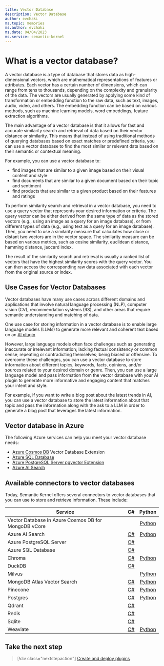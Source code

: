 ```yaml
---
title: Vector Database
description: Vector Database
author: evchaki
ms.topic: memories
ms.author: evchaki
ms.date: 04/04/2023
ms.service: semantic-kernel
---
```

# What is a vector database?


A vector database is a type of database that stores data as high-dimensional vectors, which are mathematical representations of features or attributes. Each vector has a certain number of dimensions, which can range from tens to thousands, depending on the complexity and granularity of the data. The vectors are usually generated by applying some kind of transformation or embedding function to the raw data, such as text, images, audio, video, and others. The embedding function can be based on various methods, such as machine learning models, word embeddings, feature extraction algorithms.

The main advantage of a vector database is that it allows for fast and accurate similarity search and retrieval of data based on their vector distance or similarity. This means that instead of using traditional methods of querying databases based on exact matches or predefined criteria, you can use a vector database to find the most similar or relevant data based on their semantic or contextual meaning.

For example, you can use a vector database to:
- find images that are similar to a given image based on their visual content and style
- find documents that are similar to a given document based on their topic and sentiment
- find products that are similar to a given product based on their features and ratings

To perform similarity search and retrieval in a vector database, you need to use a query vector that represents your desired information or criteria. The query vector can be either derived from the same type of data as the stored vectors (e.g., using an image as a query for an image database), or from different types of data (e.g., using text as a query for an image database). Then, you need to use a similarity measure that calculates how close or distant two vectors are in the vector space. The similarity measure can be based on various metrics, such as cosine similarity, euclidean distance, hamming distance, jaccard index.

The result of the similarity search and retrieval is usually a ranked list of vectors that have the highest similarity scores with the query vector. You can then access the corresponding raw data associated with each vector from the original source or index.

## Use Cases for Vector Databases

Vector databases have many use cases across different domains and applications that involve natural language processing (NLP), computer vision (CV), recommendation systems (RS), and other areas that require semantic understanding and matching of data.

One use case for storing information in a vector database is to enable large language models (LLMs) to generate more relevant and coherent text based on
an [AI plugin](../create-plugins/index.md).

However, large language models often face challenges such as generating inaccurate or irrelevant information; lacking factual consistency or common sense; repeating or contradicting themselves; being biased or offensive. To overcome these challenges,
you can use a vector database to store information about different topics, keywords, facts, opinions, and/or sources related to your desired domain or genre.
Then, you can use a large language model and pass information from the vector database with your AI plugin to generate more informative and engaging content that matches your intent and style.

For example,
if you want to write a blog post about the latest trends in AI,
you can use a vector database to store the latest information about that topic and pass the information along with the ask to a LLM in order to generate a blog post that leverages the latest information.

## Vector database in Azure
The following Azure services can help you meet your vector database needs: 
- [Azure Cosmos DB](/azure/cosmos-db/introduction) Vector Database Extension
- [Azure SQL Database](https://learn.microsoft.com/azure/azure-sql/database/ai-artificial-intelligence-intelligent-applications?view=azuresql#vector-search)
- [Azure PostgreSQL Server pgvector Extension](/azure/postgresql/flexible-server/how-to-use-pgvector)
- [Azure AI Search](/azure/search/search-what-is-azure-search)

## Available connectors to vector databases
Today, Semantic Kernel offers several connectors to vector databases that you can use to store and retrieve information. These include:


| Service                  | C# | Python |
|--------------------------|:----:|:------:|
| Vector Database in Azure Cosmos DB for MongoDB vCore | | [Python](https://github.com/microsoft/semantic-kernel/tree/main/python/semantic_kernel/connectors/memory/azure_cosmosdb) |
| Azure AI Search   | [C#](https://github.com/microsoft/semantic-kernel/tree/main/dotnet/src/Connectors/Connectors.Memory.AzureCognitiveSearch) | [Python](https://github.com/microsoft/semantic-kernel/tree/main/python/semantic_kernel/connectors/memory/azure_cognitive_search) |
| Azure PostgreSQL Server  | [C#](https://github.com/microsoft/semantic-kernel/tree/main/dotnet/src/Connectors/Connectors.Memory.Postgres) |
| Azure SQL Database       | [C#](https://github.com/kbeaugrand/SemanticKernel.Connectors.Memory.SqlServer) |
| Chroma                   | [C#](https://github.com/microsoft/semantic-kernel/tree/main/dotnet/src/Connectors/Connectors.Memory.Chroma) | [Python](https://github.com/microsoft/semantic-kernel/tree/main/python/semantic_kernel/connectors/memory/chroma) |
| DuckDB                   | [C#](https://github.com/microsoft/semantic-kernel/tree/main/dotnet/src/Connectors/Connectors.Memory.DuckDB) |  |
| Milvus                   |  | [Python](https://github.com/microsoft/semantic-kernel/tree/main/python/semantic_kernel/connectors/memory/milvus) |
| MongoDB Atlas Vector Search | [C#](https://github.com/microsoft/semantic-kernel/tree/main/dotnet/src/Connectors/Connectors.Memory.MongoDB) | [Python](https://github.com/microsoft/semantic-kernel/tree/main/python/semantic_kernel/connectors/memory/mongodb_atlas) |
| Pinecone                 | [C#](https://github.com/microsoft/semantic-kernel/tree/main/dotnet/src/Connectors/Connectors.Memory.Pinecone) | [Python](https://github.com/microsoft/semantic-kernel/tree/main/python/semantic_kernel/connectors/memory/pinecone) |
| Postgres                 | [C#](https://github.com/microsoft/semantic-kernel/tree/main/dotnet/src/Connectors/Connectors.Memory.Postgres) | [Python](https://github.com/microsoft/semantic-kernel/tree/main/python/semantic_kernel/connectors/memory/postgres) |
| Qdrant                   | [C#](https://github.com/microsoft/semantic-kernel/tree/main/dotnet/src/Connectors/Connectors.Memory.Qdrant) |  |
| Redis                    | [C#](https://github.com/microsoft/semantic-kernel/tree/main/dotnet/src/Connectors/Connectors.Memory.Redis) |  |
| Sqlite                   | [C#](https://github.com/microsoft/semantic-kernel/tree/main/dotnet/src/Connectors/Connectors.Memory.Sqlite) |  |
| Weaviate                 | [C#](https://github.com/microsoft/semantic-kernel/tree/main/dotnet/src/Connectors/Connectors.Memory.Weaviate) | [Python](https://github.com/microsoft/semantic-kernel/tree/main/python/semantic_kernel/connectors/memory/weaviate) |


## Take the next step

> [!div class="nextstepaction"]
> [Create and deploy plugins](../create-plugins/index.md)
